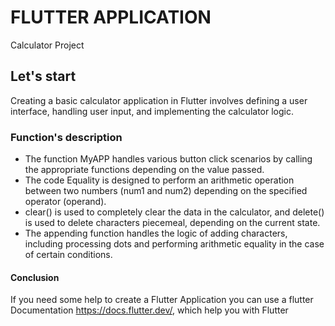 # FLUTTER APPLICATION
Calculator Project
## Let's start
Creating a basic calculator application in Flutter involves defining a user interface, handling user input, and implementing the calculator logic. 
### Function's description
- The function MyAPP handles various button click scenarios by calling the appropriate functions depending on the value passed.
- The code Equality is designed to perform an arithmetic operation between two numbers (num1 and num2) depending on the specified operator (operand).
- clear() is used to completely clear the data in the calculator, and delete() is used to delete characters piecemeal, depending on the current state.
- The appending function handles the logic of adding characters, including processing dots and performing arithmetic equality in the case of certain conditions.

#### Conclusion 
If you need some help to create a Flutter Application you can use a flutter Documentation 
https://docs.flutter.dev/, which help you with Flutter